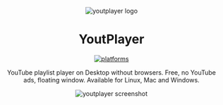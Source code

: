 <p align="center"><img src="https://avatars0.githubusercontent.com/u/20053119?s=200&v=4" alt="youtplayer logo" /></p>

<h1 align="center">YoutPlayer</h1>

<p align="center">
  <a href="#"><img src="https://img.shields.io/badge/platforms-osx%20%7C%20linux%20%7C%20windows-6b1ca0.svg" alt="platforms" /></a>  
</p>

<p align="center">YouTube playlist player on Desktop without browsers. Free, no YouTube ads, floating window. Available for Linux, Mac and Windows.</p>

<p align="center"><img src="http://i.giphy.com/BL9AuNufoqDiU.gif" alt="youtplayer screenshot" /></p>
